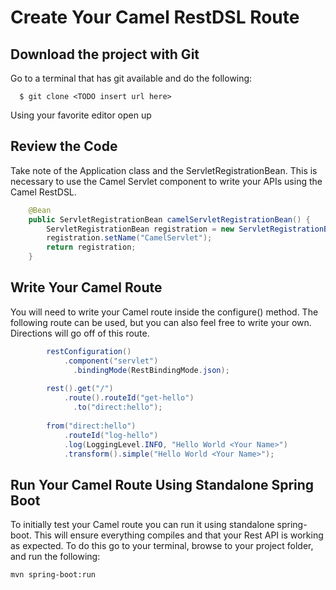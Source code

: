# Create Your Camel RestDSL Route

## Download the project with Git
Go to a terminal that has git available and do the following:
```
  $ git clone <TODO insert url here>
```
Using your favorite editor open up <TODO file path to Application file or Route file>
  
## Review the Code
Take note of the Application class and the ServletRegistrationBean.  This is necessary to use the Camel Servlet component to write your APIs using the Camel RestDSL. 
```java
    @Bean
    public ServletRegistrationBean camelServletRegistrationBean() {
        ServletRegistrationBean registration = new ServletRegistrationBean(new CamelHttpTransportServlet());
        registration.setName("CamelServlet");
        return registration;
    }
```
  
## Write Your Camel Route
You will need to write your Camel route inside the configure() method.  The following route can be used, but you can also feel free to write your own.  Directions will go off of this route.
```java
        restConfiguration()
        	.component("servlet")
    		  .bindingMode(RestBindingMode.json);
          
        rest().get("/")
        	.route().routeId("get-hello")
    		  .to("direct:hello");
          
        from("direct:hello")
        	.routeId("log-hello")
        	.log(LoggingLevel.INFO, "Hello World <Your Name>")
        	.transform().simple("Hello World <Your Name>");
```

## Run Your Camel Route Using Standalone Spring Boot
To initially test your Camel route you can run it using standalone spring-boot.  This will ensure everything compiles and that your Rest API is working as expected. To do this go to your terminal, browse to your project folder, and run the following:
```
mvn spring-boot:run
```
